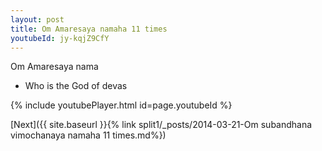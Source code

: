 ```yaml
---
layout: post
title: Om Amaresaya namaha 11 times
youtubeId: jy-kqjZ9CfY
---
```

 
 
Om Amaresaya nama 
 
 -  Who is the God of devas 
 
  
 
  
 
 
 
 
 
 


{% include youtubePlayer.html id=page.youtubeId %}
 
[Next]({{ site.baseurl }}{% link  split1/_posts/2014-03-21-Om subandhana vimochanaya namaha 11 times.md%})
 
